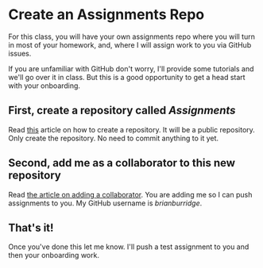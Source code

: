 # Create an Assignments Repo

For this class, you will have your own assignments repo where you will turn in most of your homework, and, where I will assign work to you via GitHub issues.

If you are unfamiliar with GitHub don't worry, I'll provide some tutorials and we'll go over it in class. But this is a good opportunity to get a head start with your onboarding.

## First, create a repository called _Assignments_

Read [this](https://help.github.com/articles/create-a-repo/) article on how to create a repository. It will be a public repository. Only create the repository. No need to commit anything to it yet.

## Second, add me as a collaborator to this new repository

Read [the article on adding a collaborator](https://help.github.com/articles/adding-collaborators-to-a-personal-repository/). You are adding me so I can push assignments to you. My GitHub username is _brianburridge_.

## That's it!

Once you've done this let me know. I'll push a test assignment to you and then your onboarding work.
